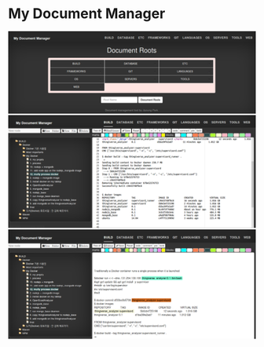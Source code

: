My Document Manager
===

![example image](screenShot1.png "An exemplary image")
![example image](screenShot3.png "An exemplary image")
![example image](screenShot2.png "An exemplary image")
